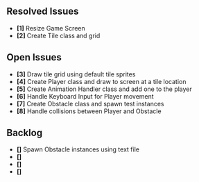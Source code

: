 ## Resolved Issues ##

- **[1]** Resize Game Screen
- **[2]** Create Tile class and grid

## Open Issues ##

- **[3]** Draw tile grid using default tile sprites
- **[4]** Create Player class and draw to screen at a tile location
- **[5]** Create Animation Handler class and add one to the player
- **[6]** Handle Keyboard Input for Player movement
- **[7]** Create Obstacle class and spawn test instances
- **[8]** Handle collisions between Player and Obstacle

## Backlog ##

- **[]** Spawn Obstacle instances using text file
- **[]**
- **[]**
- **[]**
